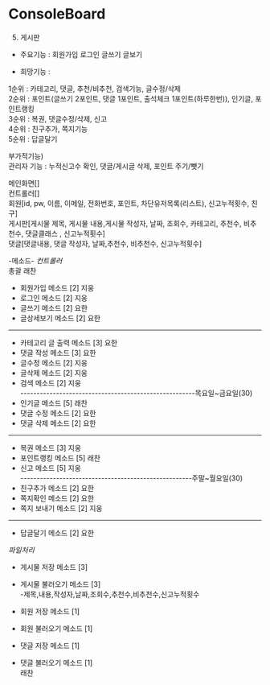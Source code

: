 # ConsoleBoard     
5. 게시판       
- 주요기능 : 회원가입 로그인 글쓰기 글보기    
     
- 희망기능 :          
       
1순위 : 카테고리, 댓글, 추천/비추천, 검색기능, 글수정/삭제           
2순위 : 포인트(글쓰기 2포인트, 댓글 1포인트, 출석체크 1포인트(하루한번)), 인기글, 포인트랭킹          
3순위 : 복권, 댓글수정/삭제, 신고         
4순위 : 친구추가, 쪽지기능          
5순위 : 답글달기         
          
부가적기능)         
관리자 기능 : 누적신고수 확인, 댓글/게시글 삭제, 포인트 주기/뺏기          
           
          
메인화면[]      
컨트롤러[]          
회원[id, pw, 이름, 이메일, 전화번호, 포인트, 차단유저목록(리스트), 신고누적횟수, 친구]        
게시판[게시물 제목, 게시물 내용,게시물 작성자, 날짜, 조회수, 카테고리, 추천수, 비추천수, 댓글클래스 , 신고누적횟수]     
댓글[댓글내용, 댓글 작성자, 날짜,추천수, 비추천수, 신고누적횟수]          
      
     
     
      
         
        
-메소드-
*컨트롤러*    
총괄 래찬      
- 회원가입 메소드 [2] 지웅    
- 로그인 메소드 [2] 지웅    
- 글쓰기 메소드 [2] 요한     
- 글상세보기 메소드 [2] 요한      
------------------------------------------------------      
- 카테고리 글 출력 메소드 [3] 요한    
- 댓글 작성 메소드 [3] 요한     
- 글수정 메소드 [2] 지웅     
- 글삭제 메소드 [2] 지웅     
- 검색 메소드 [2] 지웅     
------------------------------------------------------목요일~금요일(30)     
- 인기글 메소드 [5] 래찬     
- 댓글 수정 메소드 [2] 요한     
- 댓글 삭제 메소드 [2] 요한     
------------------------------------------------------     
- 복권 메소드 [3] 지웅     
- 포인트랭킹 메소드 [5] 래찬     
- 신고 메소드 [5] 지웅     
-----------------------------------------------------주말~월요일(30)     
- 친구추가 메소드 [2] 요한     
- 쪽지확인 메소드 [2] 요한     
- 쪽지 보내기 메소드 [2] 지웅     
----------------------------------------------------     
- 답글달기 메소드 [2] 요한          
          
     
*파일처리*     
- 게시물 저장 메소드 [3]     
- 게시물 불러오기 메소드 [3]     
   -제목,내용,작성자,날짜,조회수,추천수,비추천수,신고누적횟수     
     
- 회원 저장 메소드 [1]     
- 회원 불러오기 메소드 [1]     
     
- 댓글 저장 메소드 [1]     
- 댓글 불러오기 메소드 [1]     
래찬     
